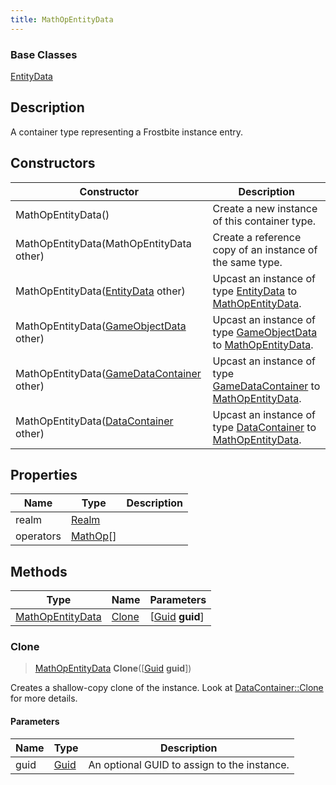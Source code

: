 ```yaml
---
title: MathOpEntityData
---
```

### Base Classes

[EntityData](EntityData)

## Description

A container type representing a Frostbite instance entry.

## Constructors

| Constructor                                                                 | Description                                                                                                             |
| --------------------------------------------------------------------------- | ----------------------------------------------------------------------------------------------------------------------- |
| MathOpEntityData()                                                          | Create a new instance of this container type.                                                                           |
| MathOpEntityData(MathOpEntityData other)                                    | Create a reference copy of an instance of the same type.                                                                |
| MathOpEntityData([EntityData](EntityData) other)                            | Upcast an instance of type [EntityData](EntityData) to [MathOpEntityData](MathOpEntityData).                            |
| MathOpEntityData([GameObjectData](GameObjectData) other)                    | Upcast an instance of type [GameObjectData](GameObjectData) to [MathOpEntityData](MathOpEntityData).                    |
| MathOpEntityData([GameDataContainer](GameDataContainer) other)              | Upcast an instance of type [GameDataContainer](GameDataContainer) to [MathOpEntityData](MathOpEntityData).              |
| MathOpEntityData([DataContainer](/vext/ref/shared/class/datacontainer) other) | Upcast an instance of type [DataContainer](/vext/ref/shared/class/datacontainer) to [MathOpEntityData](MathOpEntityData). |

## Properties

| Name      | Type                 | Description |
| --------- | -------------------- | ----------- |
| realm     | [Realm](Realm)       |             |
| operators | [MathOp](MathOp)\[\] |             |

## Methods

| Type                                 | Name            | Parameters                                     |
| ------------------------------------ | --------------- | ---------------------------------------------- |
| [MathOpEntityData](MathOpEntityData) | [Clone](#clone) | \[[Guid](/vext/ref/shared/class/guid) **guid**\] |

### Clone

> [MathOpEntityData](MathOpEntityData) **Clone**(\[[Guid](/vext/ref/shared/class/guid) **guid**\])

Creates a shallow-copy clone of the instance. Look at [DataContainer::Clone](/vext/ref/shared/class/datacontainer#clone) for more details.

#### Parameters

| Name | Type         | Description                                 |
| ---- | ------------ | ------------------------------------------- |
| guid | [Guid](Guid) | An optional GUID to assign to the instance. |
